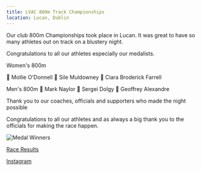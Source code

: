 ```yaml
---
title: LVAC 800m Track Championships
location: Lucan, Dublin
---
```


Our club 800m Championships took place in Lucan. It was great to have so many athletes out on track on a blustery night.

Congratulations to all our athletes especially our medalists.

Women's 800m

🥇 Mollie O'Donnell
🥈 Sile Muldowney
🥉 Ciara Broderick Farrell

Men's 800m
🥇 Mark Naylor
🥈 Sergei Dolgy
🥉 Geoffrey Alexandre

Thank you to our coaches, officials and supporters who made the night possible

Congratulations to all our athletes and as always a big thank you to the officials for making the race happen.

<img src="/assets/images/races/2022-lvac-800m/medal-winners.jpeg" class="img-fluid" alt="Medal Winners">

<a href="/races/2022-06-27-lvac-800m/" target="_blank" rel="noopener noreferrer">Race Results</a>

<a href="https://www.instagram.com/p/CfUtb-rs0nV/?img_index=1" target="_blank" rel="noopener noreferrer">Instagram</a>
